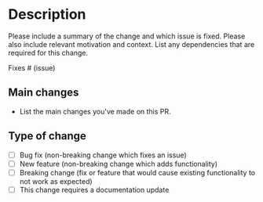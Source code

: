 # Description

Please include a summary of the change and which issue is fixed. Please also include relevant motivation and context. List any dependencies that are required for this change.

Fixes # (issue)

## Main changes

- List the main changes you've made on this PR.

## Type of change

- [ ] Bug fix (non-breaking change which fixes an issue)
- [ ] New feature (non-breaking change which adds functionality)
- [ ] Breaking change (fix or feature that would cause existing functionality to not work as expected)
- [ ] This change requires a documentation update